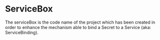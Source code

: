 # ServiceBox

The serviceBox is the code name of the project which has been created in order to enhance the mechanism able to bind a Secret to a Service (aka: ServiceBinding).
